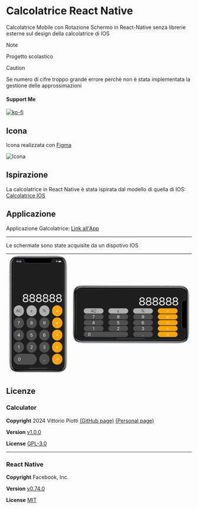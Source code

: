 # Calcolatrice React Native

Calcolatrice Mobile con Rotazione Schermo in React-Native senza librerie esterne sul design della calcolatrice di IOS

> [!NOTE]
> Progetto scolastico


> [!CAUTION]
> Se numero di cifre troppo grande errore perchè non è stata implementata la gestione delle approssimazioni

#### Support Me


[![ko-fi](https://ko-fi.com/img/githubbutton_sm.svg)](https://ko-fi.com/P5P012BC8U)

## Icona

 Icona realizzata con [Figma](https://www.figma.com/)   

<img src="https://github.com/vittorioPiotti/Calcolatrice-React-Native/blob/main/icon.png" alt="Icona" width="100"/>

## Ispirazione

La calcolatrice in React Native è stata ispirata dal modello di quella di IOS: [Calcolatrice IOS](https://apps.apple.com/it/app/calcolatrice/id1069511488)


## Applicazione

Applicazione Galcolatrice: [Link all'App](https://h7mfqc.csb.app/Calcolatrice)

---

Le schermate sono state acquisite da un dispotivo IOS 


| <img src="https://github.com/vittorioPiotti/Calcolatrice-React-Native/blob/main/vertical.png" alt="Icona" width="300"/> | <img src="https://github.com/vittorioPiotti/Calcolatrice-React-Native/blob/main/horizontal.png" alt="Icona" width="600"/>|
 ------------ | ------------ |

 


## Licenze





### Calculator

**Copyright** 2024 Vittorio Piotti [(GitHub page)](https://github.com/vittorioPiotti) [(Personal page)](https://vittoriopiotti.altervista.org/)

**Version** [v1.0.0](https://github.com/vittorioPiotti/Calculator-App-ReactNative/releases/tag/1.0.0)

**License** [GPL-3.0](https://github.com/vittorioPiotti/Calcolatrice-React-Native/blob/main/LICENSE.md)

---


### React Native

**Copyright** Facebook, Inc.

**Version** [v0.74.0](https://reactnative.dev/blog/2024/04/22/release-0.74)

**License** [MIT](https://github.com/facebook/react-native/blob/main/LICENSE)











